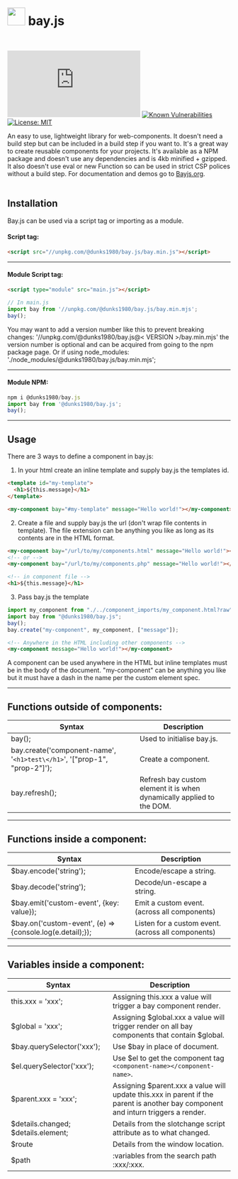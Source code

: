 # <img src="https://unpkg.com/@dunks1980/bay.js/favicon.svg?v=1" width="40"> bay.js
<br />

[![npm version](https://img.shields.io/npm/v/@dunks1980/bay.js)](https://npmjs.org/package/@dunks1980/bay.js) 
[![Known Vulnerabilities](https://snyk.io/test/github/dunks1980/bay.js/badge.svg?targetFile=package.json)](https://snyk.io/test/github/dunks1980/bay.js?targetFile=package.json) [![License: MIT](https://img.shields.io/badge/License-MIT-yellow.svg)](https://raw.githubusercontent.com/Dunks1980/bay.js/main/LICENSE)
<br />

An easy to use, lightweight library for web-components. It doesn't need a build step but can be included in a build step if you want to. It's a great way to create reusable components for your projects. It's available as a NPM package and doesn't use any dependencies and is 4kb minified + gzipped. It also doesn't use eval or new Function so can be used in strict CSP polices without a build step. For documentation and demos go to [Bayjs.org](https://bayjs.org/examples/index.html).
<br />
<br />

## Installation

Bay.js can be used via a script tag or importing as a module.

#### Script tag:
```html
<script src="//unpkg.com/@dunks1980/bay.js/bay.min.js"></script>
```
<hr />

#### Module Script tag:
```html
<script type="module" src="main.js"></script>
```
```javascript
// In main.js
import bay from '//unpkg.com/@dunks1980/bay.js/bay.min.mjs';
bay();
```
You may want to add a version number like this to prevent breaking changes: '//unpkg.com/@dunks1980/bay.js@< VERSION >/bay.min.mjs' the version number is optional and can be acquired from going to the npm package page. Or if using node_modules: './node_modules/@dunks1980/bay.js/bay.min.mjs';
<hr />

#### Module NPM:
```javascript
npm i @dunks1980/bay.js
import bay from '@dunks1980/bay.js';
bay();
```
<hr />

## Usage

There are 3 ways to define a component in bay.js: <br> 

1. In your html create an inline template and supply bay.js the templates id.<br>
```html
<template id="my-template">
  <h1>${this.message}</h1>
</template>

<my-component bay="#my-template" message="Hello world!"></my-component>
```

2. Create a file and supply bay.js the url (don't wrap file contents in template). The file extension can be anything you like as long as its contents are in the HTML format.<br>

```html
<my-component bay="/url/to/my/components.html" message="Hello world!"></my-component>
<!-- or -->
<my-component bay="/url/to/my/components.php" message="Hello world!"></my-component>
```

```html
<!-- in component file -->
<h1>${this.message}</h1>
```

3. Pass bay.js the template<br>
```js
import my_component from "./../component_imports/my_component.html?raw";
import bay from "@dunks1980/bay.js";
bay();
bay.create("my-component", my_component, ["message"]);
```

```html
<!-- Anywhere in the HTML including other components -->
<my-component message="Hello world!"></my-component>
```

A component can be used anywhere in the HTML but inline templates must be in the body of the document. "my-component" can be anything you like but it must have a dash in the name per the custom element spec.<br>

<hr />

## Functions outside of components:

| Syntax      | Description |
| ----------- | ----------- |
| bay(); | Used to initialise bay.js. |
| bay.create('component-name', '```<h1>test\</h1>```', '["prop-1", "prop-2"]'); | Create a component. |
| bay.refresh(); | Refresh bay custom element it is when dynamically applied to the DOM. |

<hr />


## Functions inside a component:

| Syntax      | Description |
| ----------- | ----------- |
| $bay.encode('string'); | Encode/escape a string. |
| $bay.decode('string'); | Decode/un-escape a string. |
| $bay.emit('custom-event', {key: value}); | Emit a custom event. (across all components) |
| $bay.on('custom-event', (e) => {console.log(e.detail);}); | Listen for a custom event. (across all components) |

<hr />

## Variables inside a component:

| Syntax      | Description |
| ----------- | ----------- |
| this.xxx = 'xxx'; | Assigning this.xxx a value will trigger a bay component render. |
| $global = 'xxx'; | Assigning $global.xxx a value will trigger render on all bay components that contain $global. |
| $bay.querySelector('xxx'); | Use $bay in place of document. |
| $el.querySelector('xxx'); | Use $el to get the component tag ```<component-name></component-name>```. |
| $parent.xxx = 'xxx'; | Assigning $parent.xxx a value will update this.xxx in parent if the parent is another bay component and inturn triggers a render. |
| $details.changed; $details.element; | Details from the slotchange script attribute as to what changed. |
| $route | Details from the window location. |
| $path | :variables from the search path :xxx/:xxx. |

